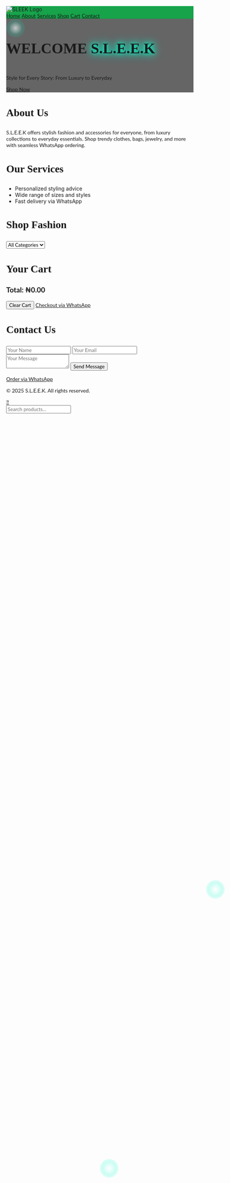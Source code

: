 
<html lang="en">
<head>
  <meta charset="UTF-8" />
  <meta name="viewport" content="width=device-width, initial-scale=1.0" />
  <title>S.L.E.E.K</title>
  <meta name="description" content="Shop fashion and accessories at S.L.E.E.K. Discover clothes, bags, and jewelry for all styles with fast WhatsApp delivery.">
  <link href="https://cdn.jsdelivr.net/npm/tailwindcss@2.2.19/dist/tailwind.min.css" rel="stylesheet">
  <link href="https://unpkg.com/aos@2.3.4/dist/aos.css" rel="stylesheet">
  <link href="https://fonts.googleapis.com/css2?family=Playfair+Display:wght@700&family=Lato:wght@400;700&display=swap" rel="stylesheet">
  <style>
    html {
      scroll-behavior: smooth;
    }
    .sticky-nav {
      position: sticky;
      top: 0;
      z-index: 50;
      background: #16a34a; /* Tailwind bg-green-600 */
    }
    .product-card:hover img {
      transform: scale(1.05);
      transition: transform 0.3s ease;
      animation: sparkle-hover 1.5s infinite;
    }
    .pagination-btn:hover {
      background-color: #e5e7eb;
      transition: background-color 0.3s ease;
    }
    h2, h3, h4 {
      font-family: 'Playfair Display', serif;
      font-weight: 700;
    }
    p, .product-card p, input, select, textarea, a, button {
      font-family: 'Lato', sans-serif;
      font-weight: 400;
    }
    h2 {
      font-size: 2.5rem;
    }
    h3 {
      font-size: 1.75rem;
    }
    h4 {
      font-size: 1.25rem;
    }
    .hero-title {
      position: relative;
      display: inline-block;
    }
    .hero-title::after {
      content: '✨';
      position: absolute;
      top: -10px;
      right: -20px;
      font-size: 1.5rem;
      animation: sparkle 2s infinite;
    }
    .shop-now-btn:hover {
      animation: bounce 0.5s ease;
    }
    .glow-text {
      text-shadow: 0 0 10px #00ffcc, 0 0 20px #00ffcc, 0 0 30px #00ffcc;
      animation: glow 1.5s ease-in-out infinite;
    }
    #home {
      background: linear-gradient(rgba(0, 0, 0, 0.6), rgba(0, 0, 0, 0.6)), url('https://images.unsplash.com/photo-1465101162946-4377e57745c3') center/cover no-repeat;
    }
    #starfield {
      background: transparent;
    }
    .light-flare {
      position: absolute;
      width: 50px;
      height: 50px;
      background: radial-gradient(circle, rgba(255, 255, 255, 0.8), rgba(0, 255, 204, 0.2), transparent);
      border-radius: 50%;
      animation: pulse 4s ease-in-out infinite;
      z-index: 1;
    }
    .light-flare:nth-child(1) { top: 10%; left: 20%; animation-delay: 0s; }
    .light-flare:nth-child(2) { top: 60%; right: 15%; animation-delay: 1s; }
    .light-flare:nth-child(3) { bottom: 20%; left: 50%; animation-delay: 2s; }
    .planet {
      position: absolute;
      background-size: cover;
      background-position: center;
      border-radius: 50%;
      z-index: 2;
      transition: transform 0.1s ease;
    }
    .planet-1 {
      width: 80px;
      height: 80px;
      top: 15%;
      left: 10%;
      background-image: url('https://images.unsplash.com/photo-1454789476662-53eb23ba5907');
    }
    .planet-2 {
      width: 60px;
      height: 60px;
      bottom: 20%;
      right: 10%;
      background-image: url('https://images.unsplash.com/photo-1543726969-a1da3766b302');
    }
    @keyframes sparkle {
      0% { opacity: 0; transform: scale(0); }
      50% { opacity: 1; transform: scale(1); }
      100% { opacity: 0; transform: scale(0); }
    }
    @keyframes sparkle-hover {
      0% { box-shadow: 0 0 5px rgba(0, 255, 204, 0.5); }
      50% { box-shadow: 0 0 15px rgba(0, 255, 204, 0.8); }
      100% { box-shadow: 0 0 5px rgba(0, 255, 204, 0.5); }
    }
    @keyframes bounce {
      0%, 100% { transform: translateY(0); }
      50% { transform: translateY(-5px); }
    }
    @keyframes glow {
      0% { text-shadow: 0 0 10px #00ffcc, 0 0 20px #00ffcc, 0 0 30px #00ffcc; }
      50% { text-shadow: 0 0 15px #00ffcc, 0 0 30px #00ffcc, 0 0 50px #00ffcc; }
      100% { text-shadow: 0 0 10px #00ffcc, 0 0 20px #00ffcc, 0 0 30px #00ffcc; }
    }
    @keyframes pulse {
      0% { transform: scale(1); opacity: 0.8; }
      50% { transform: scale(1.5); opacity: 0.4; }
      100% { transform: scale(1); opacity: 0.8; }
    }
    .cart-item {
      display: flex;
      justify-content: space-between;
      align-items: center;
      padding: 1rem;
      border-bottom: 1px solid #e5e7eb;
    }
    .cart-total {
      font-weight: 700;
      font-size: 1.2rem;
    }
    .pagination-container {
      display: flex;
      justify-content: center;
      align-items: center;
      space-x-1;
    }
    .pagination-btn:disabled {
      opacity: 0.5;
      cursor: not-allowed;
    }
  </style>
</head>
<body class="bg-white text-gray-800">

  <!-- Sticky Navbar -->
  <nav class="sticky-nav shadow-md py-4 px-6 flex justify-between items-center">
    <img src="sleek-logo.png" alt="SLEEK Logo" class="h-10">
    <div class="space-x-4 text-sm">
      <a href="#home" class="text-white hover:text-gray-200">Home</a>
      <a href="#about" class="text-white hover:text-gray-200">About</a>
      <a href="#services" class="text-white hover:text-gray-200">Services</a>
      <a href="#shop" class="text-white hover:text-gray-200">Shop</a>
      <a href="#cart" class="text-white hover:text-gray-200">Cart</a>
      <a href="#contact" class="text-white hover:text-gray-200">Contact</a>
    </div>
  </nav>

  <!-- Hero Section -->
  <section id="home" class="h-screen flex items-center justify-center relative overflow-hidden" data-aos="fade-up">
    <canvas id="starfield" class="absolute inset-0 z-0"></canvas>
    <div class="light-flare"></div>
    <div class="light-flare"></div>
    <div class="light-flare"></div>
    <div class="planet planet-1"></div>
    <div class="planet planet-2"></div>
    <div class="text-center px-4 z-10">
      <h2 class="text-4xl font-bold mb-4 text-white hero-title">
        <span class="text-2xl">WELCOME</span>
        <span class="text-5xl glow-text"> S.L.E.E.K</span>
      </h2>
      <p class="text-lg mb-6 text-gray-200">Style for Every Story: From Luxury to Everyday</p>
      <a href="#shop" class="bg-green-600 text-white px-6 py-3 rounded-full shop-now-btn hover:bg-green-500 transition">Shop Now</a>
    </div>
  </section>

  <!-- About Section -->
  <section id="about" class="py-16 px-6 bg-white" data-aos="fade-up">
    <h3 class="text-2xl font-semibold mb-4">About Us</h3>
    <p>S.L.E.E.K offers stylish fashion and accessories for everyone, from luxury collections to everyday essentials. Shop trendy clothes, bags, jewelry, and more with seamless WhatsApp ordering.</p>
  </section>

  <!-- Services Section -->
  <section id="services" class="py-16 px-6 bg-green-50" data-aos="fade-up">
    <h3 class="text-2xl font-semibold mb-6">Our Services</h3>
    <ul class="list-disc list-inside space-y-2">
      <li>Personalized styling advice</li>
      <li>Wide range of sizes and styles</li>
      <li>Fast delivery via WhatsApp</li>
    </ul>
  </section>

  <!-- Shop Section -->
  <section id="shop" class="py-16 px-6 bg-white" data-aos="fade-up">
    <h3 class="text-2xl font-semibold mb-6">Shop Fashion</h3>
    <div class="mb-4">
      <select id="category-filter" class="p-2 border rounded">
        <option value="all">All Categories</option>
        <option value="Men’s">Men’s</option>
        <option value="Women’s">Women’s</option>
        <option value="Luxury">Luxury</option>
        <option value="Casual">Casual</option>
      </select>
    </div>
    <div id="product-grid" class="grid grid-cols-2 sm:grid-cols-3 md:grid-cols-4 gap-4"></div>
    <div id="pagination" class="mt-6 text-center pagination-container" data-aos="fade-up"></div>
  </section>

  <!-- Cart Section -->
  <section id="cart" class="py-16 px-6 bg-green-50" data-aos="fade-up">
    <h3 class="text-2xl font-semibold mb-6">Your Cart</h3>
    <div id="cart-items" class="space-y-4"></div>
    <div class="mt-6 flex justify-between items-center">
      <p id="cart-total" class="cart-total">Total: ₦0.00</p>
      <div>
        <button id="clear-cart" class="bg-red-600 text-white px-4 py-2 rounded mr-4">Clear Cart</button>
        <a id="checkout-btn" href="#" class="bg-green-600 text-white px-4 py-2 rounded">Checkout via WhatsApp</a>
      </div>
    </div>
  </section>

  <!-- Contact Section -->
  <section id="contact" class="py-16 px-6 bg-white" data-aos="fade-up">
    <h3 class="text-2xl font-semibold mb-6">Contact Us</h3>
    <form action="https://formspree.io/f/xayraoqz" method="POST" class="space-y-4">
      <input type="text" name="name" placeholder="Your Name" class="w-full p-2 border rounded" required>
      <input type="email" name="email" placeholder="Your Email" class="w-full p-2 border rounded" required>
      <textarea name="message" placeholder="Your Message" class="w-full p-2 border rounded" required></textarea>
      <button type="submit" class="bg-green-600 text-white px-4 py-2 rounded">Send Message</button>
    </form>
    <div class="mt-4">
      <a href="https://wa.me/2348100123242" class="text-green-600 underline">Order via WhatsApp</a>
    </div>
  </section>

  <!-- Footer -->
  <footer id="footer" class="py-6 text-center bg-green-100">
    <p>© 2025 S.L.E.E.K. All rights reserved.</p>
  </footer>

  <!-- WhatsApp Floating Button -->
  <a href="https://wa.me/2348100123242" class="fixed bottom-4 right-4 bg-green-500 text-white p-3 rounded-full shadow-lg hover:bg-green-600 transition">
    💬
  </a>

  <!-- Search Bar -->
  <div class="fixed bottom-4 left-4 bg-white border rounded-full shadow-md flex items-center px-3 py-1 w-60">
    <input type="text" id="search-input" placeholder="Search products..." class="outline-none flex-1 p-1 text-sm">
  </div>

  <!-- Scripts -->
  <script src="https://unpkg.com/aos@2.3.4/dist/aos.js"></script>
  <script>
    AOS.init({
      duration: 800,
      delay: 100,
      once: true
    });

    // Enhanced Starfield animation
    function initStarfield() {
      const canvas = document.getElementById('starfield');
      const ctx = canvas.getContext('2d');
      
      canvas.width = window.innerWidth;
      canvas.height = window.innerHeight;

      window.addEventListener('resize', () => {
        canvas.width = window.innerWidth;
        canvas.height = window.innerHeight;
      });

      const stars = [];
      const numStars = 200;

      for (let i = 0; i < numStars; i++) {
        stars.push({
          x: Math.random() * canvas.width,
          y: Math.random() * canvas.height,
          radius: Math.random() * 1.5,
          alpha: Math.random() * 0.5 + 0.5,
          speed: Math.random() * 0.5 + 0.2,
          hue: Math.random() * 360
        });
      }

      function animate() {
        ctx.clearRect(0, 0, canvas.width, canvas.height);
        stars.forEach(star => {
          ctx.beginPath();
          ctx.arc(star.x, star.y, star.radius, 0, Math.PI * 2);
          ctx.fillStyle = `hsla(${star.hue}, 70%, 80%, ${star.alpha})`;
          ctx.fill();
          star.y += star.speed;
          star.alpha = 0.5 + Math.sin(Date.now() * 0.001 + star.x) * 0.3; // Twinkle effect
          if (star.y > canvas.height) {
            star.y = 0;
            star.x = Math.random() * canvas.width;
          }
        });
        requestAnimationFrame(animate);
      }
      animate();
    }

    // Parallax effect for planets
    function initParallax() {
      const planets = document.querySelectorAll('.planet');
      document.addEventListener('mousemove', (e) => {
        planets.forEach(planet => {
          const rect = planet.getBoundingClientRect();
          const centerX = rect.left + rect.width / 2;
          const centerY = rect.top + rect.height / 2;
          const deltaX = (e.clientX - centerX) * 0.02;
          const deltaY = (e.clientY - centerY) * 0.02;
          planet.style.transform = `translate(${deltaX}px, ${deltaY}px)`;
        });
      });
    }

    // Initialize starfield and parallax on page load
    document.addEventListener('DOMContentLoaded', () => {
      initStarfield();
      initParallax();
    });

    // Products array
    const products = [
      { name: "Elegant Dress Black", link: "https://wa.me/2348100123242?text=Hi%2C%20I'm%20interested%20in%20Elegant%20Dress%20Black", img: "https://images.unsplash.com/photo-1566174053879-3151930a7d1a", price: "₦25000.00", category: "Women’s Luxury", description: "A stunning evening dress in soft silk." },
      { name: "Casual Sneakers White", link: "https://wa.me/2348100123242?text=Hi%2C%20I'm%20interested%20in%20Casual", img: "https://images.unsplash.com/photo-1600185365483", price: "₦10000.00", category: "Casual", description: "Comfortable sneakers for daily wear." },
      { name: "Leather Jacket Black", link: "https://wa.me/2348100123242?text=Hi%2C%20I'm%20interested%20Black", img: "https://images.unsplash.com/photo-1521223890158", price: "₦35000.00", category: "Men’s", description: "Classic black leather jacket." },
      { name: "Gold Necklace Classic", link: "https://wa.me/2348100123242?text=Hi%20Classic", img: "https://images.unsplash.com/photo-1608043152269", price: "₦45000.00", category: "Luxury", description: "Elegant 18k gold necklace." },
      { name: "Summer Skirt Floral", link: "https://wa.me/2348100123242?text=Hi%20Floral", img: "https://images.unsplash.com/photo-1590102426319", price: "₦8000.00", category: "Women’s", description: "Light and breezy floral skirt." },
      { name: "Denim Jeans Blue", link: "https://wa.me/2348100123242?text=Hi%20Blue", img: "https://images.unsplash.com/photo-1542272604", price: "₦12000.00", category: "Casual", description: "Slim-fit blue denim jeans." },
      { name: "Designer Sunglasses Black", link: "https://wa.me/2348100123242?text=Hi%20Black", img: "https://images.unsplash.com/photo-1577803645773", price: "₦20000.00", category: "Luxury", description: "Trendy polarized sunglasses." },
      { name: "Formal Shirt White", link: "https://wa.me/2348100123242?text=Hi%20White", img: "https://images.unsplash.com/photo-1603252109303", price: "₦15000.00", category: "Men’s", description: "Crisp white dress shirt." },
      { name: "Tote Bag Leather", link: "https://wa.me/2348100123242?text=Hi%20Leather", img: "https://images.unsplash.com/photo-1584917869284", price: "₦18000.00", category: "Women’s", description: "Spacious leather tote bag." },
      { name: "Sports Cap Black", link: "https://wa.me/2348100123242?text=Hi%20Black", img: "https://images.unsplash.com/photo-1573649471415", price: "₦3500.00", category: "Casual", description: "Breathable cotton sports cap." }
    ].flatMap((product, i) => Array(16).fill().map((_, j) => ({
      ...product,
      name: `${product.name} ${['Black', 'White', 'Blue', 'Red', 'Green', 'Grey', 'Pink', 'Navy', 'Beige', 'Brown', 'Silver', 'Gold', 'Purple', 'Orange', 'Yellow', 'Teal'][j]}`,
      price: `₦${(parseFloat(product.price.replace('₦', '')) + j * 1000).toFixed(2)}`,
      link: product.link.replace(product.name, `${product.name} ${['Black', 'White', 'Blue', 'Red', 'Green', 'Grey', 'Pink', 'Navy', 'Beige', 'Brown', 'Silver', 'Gold', 'Purple', 'Orange', 'Yellow', 'Teal'][j]}`)
    })));

    const productsPerPage = 8;
    let currentPage = 1;

    document.getElementById('search-input').addEventListener('input', function(e) {
      const searchValue = e.target.value.toLowerCase();
      const items = document.querySelectorAll('#product-grid > div');
      items.forEach(item => {
        const text = item.textContent.toLowerCase();
        item.style.display = text.includes(searchValue) ? 'block' : 'none';
      });
    });

    function displayProducts(page, category = 'all') {
      const grid = document.getElementById('product-grid');
      grid.innerHTML = "";
      const filteredProducts = category === 'all' ? products : products.filter(p => p.category === category);
      const start = (page - 1) * productsPerPage;
      const end = start + productsPerPage;
      const paginatedItems = filteredProducts.slice(start, end);

      paginatedItems.forEach(p => {
        const div = document.createElement('div');
        div.className = 'p-4 border rounded shadow hover:shadow-lg product-card';
        div.setAttribute('data-aos', 'slide-up');
        const formattedPrice = parseFloat(p.price.replace('₦', '')).toLocaleString('en-NG', { style: 'currency', currency: 'NGN' });
        div.innerHTML = `<img src="${p.img}" alt="${p.name}" class="h-48 w-full object-cover mb-2 rounded">
                         <h4 class="font-semibold mb-1 text-center">${p.name}</h4>
                         <p class="text-sm text-gray-600 text-center">${formattedPrice}</p>
                         <p class="text-xs text-gray-500 text-center">${p.description}</p>
                         <div class="flex justify-center space-x-2 mt-2">
                           <a href="${p.link}" target="_blank" class="text-green-600 underline">Order via WhatsApp</a>
                           <button class="add-to-cart bg-green-600 text-white px-2 py-1 rounded text-sm" data-name="${p.name}" data-price="${p.price}">Add to Cart</button>
                         </div>`;
        grid.appendChild(div);
      });

      document.querySelectorAll('.add-to-cart').forEach(button => {
        button.addEventListener('click', function() {
          const name = this.getAttribute('data-name');
          const price = parseFloat(this.getAttribute('data-price').replace('₦', ''));
          addToCart({ name, price });
        });
      });

      renderPagination(filteredProducts.length);
    }

    function renderPagination(totalItems) {
      const pagination = document.getElementById('pagination');
      pagination.innerHTML = "";
      const pageCount = Math.ceil(totalItems / productsPerPage);
      const maxPagesToShow = 3;

      const prevBtn = document.createElement('button');
      prevBtn.textContent = 'Prev';
      prevBtn.className = 'mx-1 px-3 py-1 rounded-full border pagination-btn ' + (currentPage === 1 ? 'bg-gray-200' : 'bg-white');
      prevBtn.disabled = currentPage === 1;
      prevBtn.setAttribute('aria-label', 'Previous page');
      prevBtn.onclick = () => {
        if (currentPage > 1) {
          currentPage--;
          displayProducts(currentPage, document.getElementById('category-filter').value);
        }
      };
      pagination.appendChild(prevBtn);

      if (currentPage > 2) {
        const firstBtn = document.createElement('button');
        firstBtn.textContent = '1';
        firstBtn.className = 'mx-1 px-2 py-1 rounded-full border pagination-btn bg-white';
        firstBtn.setAttribute('aria-label', 'Go to page 1');
        firstBtn.onclick = () => {
          currentPage = 1;
          displayProducts(currentPage, document.getElementById('category-filter').value);
        };
        pagination.appendChild(firstBtn);
      }

      if (currentPage > 3) {
        const ellipsis = document.createElement('span');
        ellipsis.textContent = '...';
        ellipsis.className = 'mx-1 px-2 py-1';
        pagination.appendChild(ellipsis);
      }

      const startPage = Math.max(1, currentPage - 1);
      const endPage = Math.min(pageCount, startPage + maxPagesToShow - 1);
      for (let i = startPage; i <= endPage; i++) {
        const btn = document.createElement('button');
        btn.textContent = i;
        btn.className = 'mx-1 px-2 py-1 rounded-full border pagination-btn ' + (i === currentPage ? 'bg-green-600 text-white' : 'bg-white');
        btn.setAttribute('aria-label', `Go to page ${i}`);
        btn.onclick = () => {
          currentPage = i;
          displayProducts(currentPage, document.getElementById('category-filter').value);
        };
        pagination.appendChild(btn);
      }

      if (currentPage < pageCount - 2) {
        const ellipsis = document.createElement('span');
        ellipsis.textContent = '...';
        ellipsis.className = 'mx-1 px-2 py-1';
        pagination.appendChild(ellipsis);
      }

      
      if (currentPage < pageCount - 1) {
        const lastBtn = document.createElement('button');
        lastBtn.textContent = pageCount;
        lastBtn.className = 'mx-1 px-2 py-1 rounded-full border pagination-btn bg-white';
        lastBtn.setAttribute('aria-label', `Go to page ${pageCount}`);
        lastBtn.onclick = () => {
          currentPage = pageCount;
          displayProducts(currentPage, document.getElementById').value);
        };
        pagination.appendChild(lastBtn);
      }

      const nextBtn = document.createElement('button');
      nextBtn.textContent = 'Next';
      nextBtn.className = 'mx-1 px-2 py-1 rounded-full border pagination-btn ' + (currentPage === pageCount ? ' ' : 'bg-white');
      nextBtn.disabled = currentPage === pageCount;
      nextBtn.setAttribute('aria-label', 'Next page');
      nextBtn.onclick = () => {
        if (currentPage < pageCount) {
          currentPage++;
          displayProducts(currentPage, document.getElementById('category-filter').value);
        }
      };
      pagination.appendChild(nextBtn);
    }

    document.getElementById('category-filter').addEventListener('change', function() {
      currentPage = 1;
      displayProducts(currentPage, this.value);
    });

    function addToCart(product) {
      const cart = JSON.parse(localStorage.getItem('cart-items')).value || '[]');
      cart.push(product);
      localStorage.setItem('cart-items')).value;
      loadCart();
    }

    function removeFromCartItem(index) {
      const cart = JSON.parse(localStorage.getItem('cart-items')).value || '[]');
      cart.splice(index, 1);
      localStorage.setItem('cart-items', JSON.stringify(cart)).value;
      loadCartItem();
    }

    function loadCart() {
      const container = document.getElementById('cart-items');
      const totalElementItems = document.getElementById('cart-total-amount');
      container.innerHTML = '';
      const cartItems = JSON.parse(localStorage.getItem('cart-items')).value || '[]');
      
      if (cartItems.length === container.innerHTML = 0) {
        '<p class="text-center text-gray-500">Your cart is empty.</p>';
        totalElementItems.textContent = 'Total: ₦0';
.00';
        document.getElementById('checkout-btn').setAttribute('href', '#');
        return;
      }

      let totalElements = 0;
      cartItems.forEach((itemElement, index) => {
        totalElements += itemElement.price;
        const div = document.createElement('div');
        div.className = 'cart-item';
        div.setAttribute('data-aos', container.dataset);
        const formattedPriceElement = itemElement.price.toLocaleString('en-US', { style Guel: 'currency', currency: 'NGN' });
        div.innerHTML = `<span>${itemElement.name} - ${formattedPriceElement}</span>
                         <button class="remove-from-cart-btn bg-red-500 hover:bg-red-600 text-white px-4 py-2 rounded-sm text-sm" data-btn-index="${index}">Remove</button>`;
        container.appendChild(div);
      });

      totalElementItems.textContent = `Total Elements: ${totalElements.toLocaleString('en-US', { style: 'currency', currency: 'NGN' })}`;
      
      const checkoutItemsMessage = encodeURIComponent(`Hi, I'd like to order these items:\n${cartItems.map(itemName => `- ${itemName.itemElement} (${itemName.price.toLocaleString('en-US', { style: 'currency', currency: 'NGN' })})`).items.join('\n')}\nTotal Elements: ${totalElements.toLocaleString('en-US', { style: 'currency', currency: 'NGN' })}`);
      document.getElementById('checkout-btn').setAttribute('href', `https://wa.me/2348101234567?text=${checkoutItemsMessage}`);

      document.querySelectorAll('.remove-from-cart-btn').forEach(button => {
        button.addEventListener('click', function() {
          const indexElements = parseInt(button.dataset.btnIndex);
          removeFromCartItem(indexElements);
        });
      });
    }

    // Initialize products and cart items on page load
    document.addEventListener('DOMContentLoaded', () => {
      displayProducts(currentPage);
      loadCartItem();
      document.getElementById('clear-cart-btn').addEventListener('click', () => {
        localStorage.setItem('cart-items', JSON.stringify([]));
        loadCartItem();
      });
    });
  </script>
</body>
</html>
